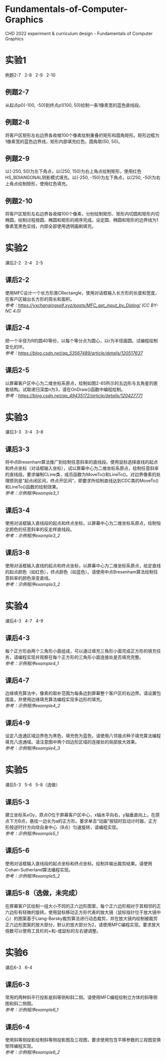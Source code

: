 # Fundamentals-of-Computer-Graphics
CHD 2022 experiment & curriculum design - Fundamentals of Computer Graphics

# 实验1
例题2-7 &nbsp; 2-8 &nbsp; 2-9 &nbsp; 2-10

## 例题2-7  
从起点p0(-100, -50)到终点p1(100, 50)绘制一条1像素宽的蓝色直线段。  
## 例题2-8  
将客户区矩形左右边界各收缩100个像素绘制重叠的矩形和圆角矩形。矩形边框为1像素宽的蓝色边界线，矩形内部填充红色，圆角取(50, 50)。  
## 例题2-9  
以(-250, 50)为左下角点，以(250, 150)为右上角点绘制矩形，使用红色HS_BDIANGONAL阴影模式填充。以(-250, -150)为左下角点，以(250, -50)为右上角点绘制矩形，使用红色填充。  
## 例题2-10  
将客户区矩形左右边界各收缩100个像素，分别绘制矩形、矩形内切圆和矩形内切椭圆。绘制过程按圆、椭圆和矩形的顺序完成。设定圆、椭圆和矩形的边界线为1像素宽黑色实线，内部全部使用透明画刷填充。

# 实验2
课后2-2 &nbsp; 2-4 &nbsp; 2-5

## 课后2-2
使用MFC设计一个长方形类CRectangle，使用对话框输入长方形的长度和宽度，在客户区输出长方形的周长和面积。  
_参考：https://yxchangingself.xyz/posts/MFC_get_input_by_Dialog/ (CC BY-NC 4.0)_

## 课后2-4
把一个半径为R的圆40等份，以每个等分点为圆心，以r为半径画圆。试编程绘制变化的环。  
_参考：https://blog.csdn.net/qq_53567489/article/details/120517637_

## 课后2-5
以屏幕客户区中心为二维坐标系原点，绘制如图2-65所示的五边形与五角星的嵌套结构。试取递归深度n为3，请在OnDraw()函数中编程绘制。  
_参考：https://blog.csdn.net/qq_49435172/article/details/120427771_

# 实验3
课后3-3 &nbsp; 3-4 &nbsp; 3-8

## 课后3-3
将中点Bresenham算法推广到绘制任意斜率的直线段。使用鼠标选择直线的起点和终点坐标（对话框输入坐标），试以屏幕中心为二维坐标系原点，绘制任意斜率的直线段。要求编制CLine类，成员函数为MoveTo()和LineTo()。对边界像素的处理原则是“起点闭区间，终点开区间”，即要求所绘制直线达到CDC类的MoveTo()和LineTo()函数的绘制效果。  
_参考：示例程序example3_1_

## 课后3-4
使用对话框输入直线段的起点和终点坐标，以屏幕中心为二维坐标系原点，绘制恒定颜色的任意斜率的反走样直线段。  
_参考：示例程序example3_2_

## 课后3-8
使用对话框输入直线的起点和终点坐标，以屏幕中心为二维坐标系原点，给定直线的起点颜色（如红色），终点颜色（如蓝色）。请使用中点Bresenham算法绘制任意斜率的颜色渐变直线。  
_参考：示例程序example3_2_

# 实验4
课后4-3 &nbsp; 4-7 &nbsp; 4-9

## 课后4-3
每个正方形由两个三角形小面组成，可以通过填充三角形小面完成正方形的填充任务，请编程实现并观察在每个正方形的三角形小面连接处是否填充完整。  
_参考：示例程序example4_1_

## 课后4-7
边缘填充算法中，像素的取补范围为每条边到屏幕整个客户区的右边界。请设置包围盒，并使用边缘填充算法编程实现多边形的填充。  
_参考：示例程序example4_2_

## 课后4-9
设定八连通区域边界色为黑色，填充色为蓝色，请使用八邻接点种子填充算法编程填充八连通域。请注意图中两个四边形区域的连接处的局部放大效果。  
_参考：示例程序example4_3_

# 实验5
课后5-3 &nbsp; 5-6 &nbsp; 5-8（选做）

## 课后5-3
建立坐标系xOy，原点O位于屏幕客户区中心，x轴水平向右，y轴垂直向上。在原点下方B点，悬挂一边长为a的正方形。要求单击“动画”按钮时启动计时器，正方形按逆时针方向绕自身中心（B点）匀速旋转，请编程实现。  
_参考：示例程序example5_1_

## 课后5-6
使用对话框输入直线段的起点坐标和终点坐标。绘制并输出裁剪结果。请使用Cohan-Sutherland算法编程实现。  
_参考：示例程序example5_2_

## 课后5-8（选做，未完成）
在屏幕客户区绘制一组大小不同的正六边形图案，每个正六边形相对于其相邻的正六边形有轻微的旋转。使用鼠标移动正方形代表的放大镜（鼠标指针位于放大镜中心）的图案基于Liang-Barsky裁剪算法进行动态裁剪，并在放大镜内绘制被裁剪正六边形图案的放大部分，默认的放大部分为2，请使用MFC编程实现。要求放大倍数可以使用工具栏的+和-或鼠标的左右键调整。

# 实验6
课后6-3 &nbsp; 6-4

## 课后6-3
常用的两种斜平行投影是斜等侧和斜二侧。请使用MFC编程绘制立方体的斜等侧图和斜二侧图。  
_参考：示例程序example6_1_

## 课后6-4
使用斜等侧投影绘制斜等侧投影图及三视图，要求使用包含平移参数的三视图变换矩阵编程实现。  
_参考：示例程序example6_2_
